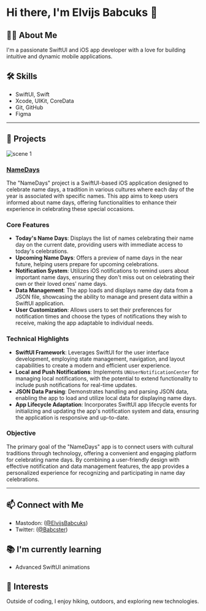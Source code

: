 # Hi there, I'm Elvijs Babcuks 👋

## 👨‍💻 About Me
I'm a passionate SwiftUI and iOS app developer with a love for building intuitive and dynamic mobile applications.

## 🛠 Skills
- SwiftUI, Swift
- Xcode, UIKit, CoreData
- Git, GitHub
- Figma
---
## 🚀 Projects
![scene 1](https://github.com/Babcster/Babcster/assets/67286700/d5d8bb58-13b6-418f-85c4-1dcf3fbd0f2f)

### [NameDays](https://apps.apple.com/gb/app/latvie%C5%A1u-v%C4%81rdadienas/id6477299991)
The "NameDays" project is a SwiftUI-based iOS application designed to celebrate name days, a tradition in various cultures where each day of the year is associated with specific names. This app aims to keep users informed about name days, offering functionalities to enhance their experience in celebrating these special occasions.

### Core Features

- **Today's Name Days**: Displays the list of names celebrating their name day on the current date, providing users with immediate access to today's celebrations.
- **Upcoming Name Days**: Offers a preview of name days in the near future, helping users prepare for upcoming celebrations.
- **Notification System**: Utilizes iOS notifications to remind users about important name days, ensuring they don't miss out on celebrating their own or their loved ones' name days.
- **Data Management**: The app loads and displays name day data from a JSON file, showcasing the ability to manage and present data within a SwiftUI application.
- **User Customization**: Allows users to set their preferences for notification times and choose the types of notifications they wish to receive, making the app adaptable to individual needs.

### Technical Highlights

- **SwiftUI Framework**: Leverages SwiftUI for the user interface development, employing state management, navigation, and layout capabilities to create a modern and efficient user experience.
- **Local and Push Notifications**: Implements `UNUserNotificationCenter` for managing local notifications, with the potential to extend functionality to include push notifications for real-time updates.
- **JSON Data Parsing**: Demonstrates handling and parsing JSON data, enabling the app to load and utilize local data for displaying name days.
- **App Lifecycle Adaptation**: Incorporates SwiftUI app lifecycle events for initializing and updating the app's notification system and data, ensuring the application is responsive and up-to-date.

### Objective

The primary goal of the "NameDays" app is to connect users with cultural traditions through technology, offering a convenient and engaging platform for celebrating name days. By combining a user-friendly design with effective notification and data management features, the app provides a personalized experience for recognizing and participating in name day celebrations.

---

## 📫 Connect with Me
- Mastodon: ([@ElvijsBabcuks](https://iosdev.space/@ElvijsBabcuks))
- Twitter: ([@Babcster](https://twitter.com/Babcster))

## 📚 I'm currently learning
- Advanced SwiftUI animations

## 🎉 Interests
Outside of coding, I enjoy hiking, outdoors, and exploring new technologies.
